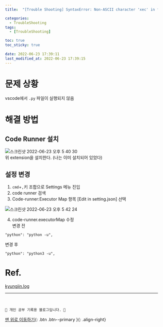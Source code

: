 ```yaml
---
title:  "[Trouble Shooting] SyntaxError: Non-ASCII character 'xec' in file 해결"

categories:
  - TroubleShooting
tags:
  - [TroubleShooting]

toc: true
toc_sticky: true
 
date: 2022-06-23 17:39:11
last_modified_at: 2022-06-23 17:39:15
---
```


# 문제 상황
vscode에서 `.py` 파일이 실행되지 않음

# 해결 방법
## Code Runner 설치
![스크린샷 2022-06-23 오후 5 40 30](https://user-images.githubusercontent.com/59405576/175256187-080ce1f3-5415-40aa-8e80-701f86bcb08d.png)<br>
위 extension을 설치한다. (나는 이미 설치되어 있었다)

## 설정 변경
1. `cmd`+`,`키 조합으로 Settings 메뉴 진입
2. code runner 검색
3. Code-runner:Executor Map 항목 [Edit in setting.json] 선택

![스크린샷 2022-06-23 오후 5 42 24](https://user-images.githubusercontent.com/59405576/175256719-ba7c23a3-8ddd-4c71-b952-e15f46a43c81.png)<br>

4. code-runner.executorMap 수정<br>
변경 전
```
"python": "python -u",
```
변경 후
```
"python": "python3 -u",
```


# Ref.
[kyungjin.log](https://velog.io/@okyungjin/Python-vscode-CodeRunner-python3%EC%9C%BC%EB%A1%9C-%EC%8B%A4%ED%96%89%ED%95%98%EA%B8%B0)<br>


***
<br>

    💛 개인 공부 기록용 블로그입니다. 👻

[맨 위로 이동하기](#){: .btn .btn--primary }{: .align-right}